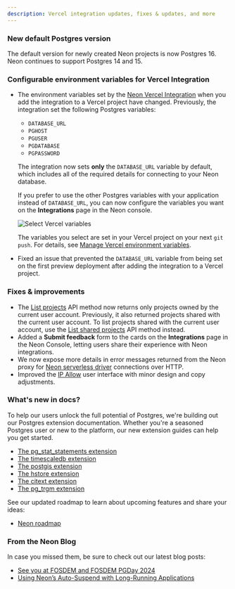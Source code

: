 ```yaml
---
description: Vercel integration updates, fixes & updates, and more
---
```


### New default Postgres version

The default version for newly created Neon projects is now Postgres 16. Neon continues to support Postgres 14 and 15.

### Configurable environment variables for Vercel Integration

- The environment variables set by the [Neon Vercel Integration](https://vercel.com/integrations/neon) when you add the integration to a Vercel project have changed. Previously, the integration set the following Postgres variables:

    - `DATABASE_URL`
    - `PGHOST`
    - `PGUSER`
    - `PGDATABASE`
    - `PGPASSWORD`

    The integration now sets **only** the `DATABASE_URL` variable by default, which includes all of the required details for connecting to your Neon database. 
    
    If you prefer to use the other Postgres variables with your application instead of `DATABASE_URL`, you can now configure the variables you want on the **Integrations** page in the Neon console. 
    
    ![Select Vercel variables](/docs/guides/vercel_select_variables.png)

    The variables you select are set in your Vercel project on your next `git push`. For details, see [Manage Vercel environment variables](/docs/guides/vercel#manage-vercel-environment-variables).
- Fixed an issue that prevented the `DATABASE_URL` variable from being set on the first preview deployment after adding the integration to a Vercel project.

### Fixes & improvements

- The [List projects](https://api-docs.neon.tech/reference/listprojects) API method now returns only projects owned by the current user account. Previously, it also returned projects shared with the current user account. To list projects shared with the current user account, use the [List shared projects](https://api-docs.neon.tech/reference/listsharedprojects) API method instead.
- Added a **Submit feedback** form to the cards on the **Integrations** page in the Neon Console, letting users share their experience with Neon integrations.
- We now expose more details in error messages returned from the Neon proxy for [Neon serverless driver](/docs/serverless/serverless-driver) connections over HTTP.
- Improved the [IP Allow](/docs/introduction/ip-allow) user interface with minor design and copy adjustments.

### What's new in docs?

To help our users unlock the full potential of Postgres, we're building out our Postgres extension documentation. Whether you're a seasoned Postgres user or new to the platform, our new extension guides can help you get started.

- [The pg_stat_statements extension](https://neon.tech/docs/extensions/pg_stat_statements)
- [The timescaledb extension](https://neon.tech/docs/extensions/timescaledb)
- [The postgis extension](https://neon.tech/docs/extensions/postgis)
- [The hstore extension](https://neon.tech/docs/extensions/hstore)
- [The citext extension](https://neon.tech/docs/extensions/citext)
- [The pg_trgm extension](https://neon.tech/docs/extensions/pg_trgm)

See our updated roadmap to learn about upcoming features and share your ideas:

- [Neon roadmap](https://neon.tech/docs/introduction/roadmap)

### From the Neon Blog

In case you missed them, be sure to check out our latest blog posts:

- [See you at FOSDEM and FOSDEM PGDay 2024](https://neon.tech/blog/see-you-at-fosdem-and-fosdem-pgday-2024)
- [Using Neon’s Auto-Suspend with Long-Running Applications](https://neon.tech/blog/using-neons-auto-suspend-with-long-running-applications)
